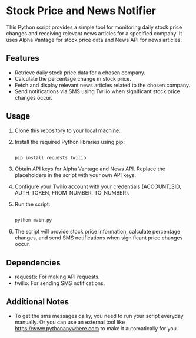 # Stock Price and News Notifier

This Python script provides a simple tool for monitoring daily stock price changes and receiving relevant news articles for a specified company. It uses Alpha Vantage for stock price data and News API for news articles.

## Features

- Retrieve daily stock price data for a chosen company.
- Calculate the percentage change in stock price.
- Fetch and display relevant news articles related to the chosen company.
- Send notifications via SMS using Twilio when significant stock price changes occur.

## Usage

1. Clone this repository to your local machine.

2. Install the required Python libraries using pip:

   ```bash
   
   pip install requests twilio
   

3. Obtain API keys for Alpha Vantage and News API. Replace the placeholders in the script with your own API keys.

4. Configure your Twilio account with your credentials (ACCOUNT_SID, AUTH_TOKEN, FROM_NUMBER, TO_NUMBER).

5. Run the script:

   ```bash
   
   python main.py
   

6. The script will provide stock price information, calculate percentage changes, and send SMS notifications when significant price changes occur.

## Dependencies
- requests: For making API requests.
- twilio: For sending SMS notifications.

## Additional Notes
- To get the sms messages dailiy, you need to run your script everyday manually. Or you can use an external tool like https://www.pythonanywhere.com to make it automatically for you.




